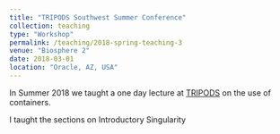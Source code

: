 ```yaml
---
title: "TRIPODS Southwest Summer Conference"
collection: teaching
type: "Workshop"
permalink: /teaching/2018-spring-teaching-3
venue: "Biosphere 2"
date: 2018-03-01
location: "Oracle, AZ, USA"
---
```


In Summer 2018 we taught a one day lecture at [TRIPODS](https://sites.google.com/math.arizona.edu/tripodsconference/home) on the use of containers.

I taught the sections on Introductory Singularity
